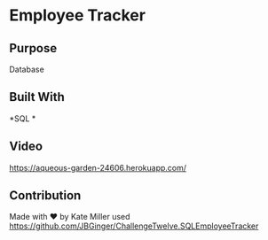 # Employee Tracker

## Purpose
Database 

## Built With
*SQL
*

## Video
https://aqueous-garden-24606.herokuapp.com/


## Contribution 
Made with ❤️ by Kate Miller
used https://github.com/JBGinger/ChallengeTwelve.SQLEmployeeTracker

